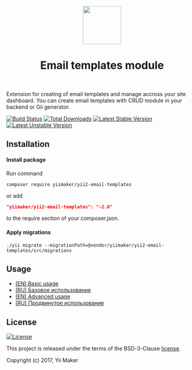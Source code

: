 <p align="center">
    <a href="https://github.com/yiimaker" target="_blank">
        <img src="https://avatars1.githubusercontent.com/u/24204902" height="100px">
    </a>
    <h1 align="center">Email templates module</h1>
    <br>
</p>

Extension for creating of email templates and manage accross your site dashboard.
You can create email templates with CRUD module in your backend or Gii generator.

[![Build Status](https://travis-ci.org/yiimaker/yii2-email-templates.svg?branch=master)](https://travis-ci.org/yiimaker/yii2-email-templates)
[![Total Downloads](https://poser.pugx.org/yiimaker/yii2-email-templates/downloads)](https://packagist.org/packages/yiimaker/yii2-email-templates)
[![Latest Stable Version](https://poser.pugx.org/yiimaker/yii2-email-templates/v/stable)](https://packagist.org/packages/yiimaker/yii2-email-templates)
[![Latest Unstable Version](https://poser.pugx.org/yiimaker/yii2-email-templates/v/unstable)](https://packagist.org/packages/yiimaker/yii2-email-templates)

Installation
------------
#### Install package
Run command
```
composer require yiimaker/yii2-email-templates
```
or add
```json
"yiimaker/yii2-email-templates": "~2.0"
```
to the require section of your composer.json.

#### Apply migrations
```
./yii migrate --migrationPath=@vendor/yiimaker/yii2-email-templates/src/migrations
```

Usage
-----
* [(EN) Basic usage](docs/en/basic-usage.md)
* [(RU) Базовое использование](docs/ru/basic-usage.md)
* [(EN) Advanced usage](docs/en/advanced-usage.md)
* [(RU) Продвинутое использование](docs/ru/advanced-usage.md)

License
-------
[![License](https://poser.pugx.org/yiimaker/yii2-email-templates/license)](https://packagist.org/packages/yiimaker/yii2-email-templates)

This project is released under the terms of the BSD-3-Clause [license](LICENSE).

Copyright (c) 2017, Yii Maker
